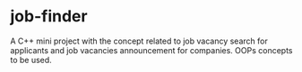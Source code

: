 # job-finder
A C++ mini project with the concept related to job vacancy search for applicants and job vacancies announcement for companies.
OOPs concepts to be used.
